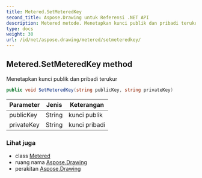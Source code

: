 ```yaml
---
title: Metered.SetMeteredKey
second_title: Aspose.Drawing untuk Referensi .NET API
description: Metered metode. Menetapkan kunci publik dan pribadi terukur
type: docs
weight: 30
url: /id/net/aspose.drawing/metered/setmeteredkey/
---
```

## Metered.SetMeteredKey method

Menetapkan kunci publik dan pribadi terukur

```csharp
public void SetMeteredKey(string publicKey, string privateKey)
```

| Parameter | Jenis | Keterangan |
| --- | --- | --- |
| publicKey | String | kunci publik |
| privateKey | String | kunci pribadi |

### Lihat juga

* class [Metered](../)
* ruang nama [Aspose.Drawing](../../metered/)
* perakitan [Aspose.Drawing](../../../)



